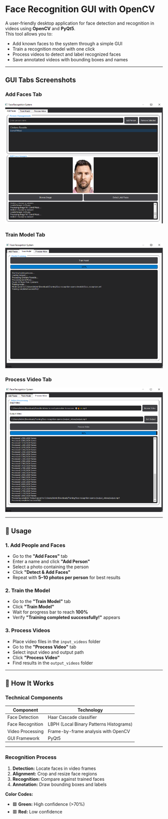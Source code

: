 # Face Recognition GUI with OpenCV

A user-friendly desktop application for face detection and recognition in videos using **OpenCV** and **PyQt5**.  
This tool allows you to:

- Add known faces to the system through a simple GUI  
- Train a recognition model with one click  
- Process videos to detect and label recognized faces  
- Save annotated videos with bounding boxes and names

---

## GUI Tabs Screenshots

### Add Faces Tab
![Add Faces Tab](Screenshots/Add_Faces-Tab.png)

### Train Model Tab
![Train Model Tab](Screenshots/Train_Model_Tab.png)

### Process Video Tab
![Process Video Tab](Screenshots/Process_video_Tab.png)

---

## 🚀 Usage

### 1. Add People and Faces
- Go to the **"Add Faces"** tab  
- Enter a name and click **"Add Person"**  
- Select a photo containing the person  
- Click **"Detect & Add Faces"**  
- Repeat with **5–10 photos per person** for best results  

### 2. Train the Model
- Go to the **"Train Model"** tab  
- Click **"Train Model"**  
- Wait for progress bar to reach **100%**  
- Verify **"Training completed successfully!"** appears  

### 3. Process Videos
- Place video files in the `input_videos` folder  
- Go to the **"Process Video"** tab  
- Select input video and output path  
- Click **"Process Video"**  
- Find results in the `output_videos` folder  

---

## 🧠 How It Works

### Technical Components

| Component         | Technology                      |
|------------------|----------------------------------|
| Face Detection   | Haar Cascade classifier         |
| Face Recognition | LBPH (Local Binary Patterns Histograms) |
| Video Processing | Frame-by-frame analysis with OpenCV |
| GUI Framework    | PyQt5                           |

---

### Recognition Process

1. **Detection:** Locate faces in video frames  
2. **Alignment:** Crop and resize face regions  
3. **Recognition:** Compare against trained faces  
4. **Annotation:** Draw bounding boxes and labels  

**Color Codes:**
- 🟩 **Green:** High confidence (>70%)  
- 🟥 **Red:** Low confidence  
